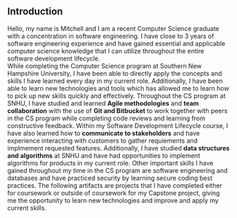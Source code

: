 ## Introduction
<p>
Hello, my name is Mitchell and I am a recent Computer Science graduate with a concentration in software engineering. I have close to 3 years of software engineering experience and have gained essential and applicable computer science knowledge that I can utilize throughout the entire software development lifecycle. 
<br>
While completing the Computer Science program at Southern New Hampshire University, I have been able to directly apply the concepts and skills I have learned every day in my current role. Additionally, I have been able to learn new technologies and tools which has allowed me to learn how to pick up new skills quickly and effectively. Throughout the CS program at SNHU, I have studied and learned <strong>Agile methodologies</strong> and <strong>team collaboration</strong> with the use of <strong>Git and Bitbucket</strong> to work together with peers in the CS program while completing code reviews and learning from constructive feedback. Within my Software Development Lifecycle course, I have also learned how to <strong>communicate to stakeholders</strong> and have experience interacting with customers to gather requiements and implmement requested features. Additionally, I have studied <strong>data structures and algorithms</strong> at SNHU and have had opportunities to implement algorithms for products in my current role. Other important skills I have gained throughout my time in the CS program are software engineering and databases and have practiced security by learning secure coding best practices. The following artifacts are projects that I have completed either for coursework or outside of coursework for my Capstone project, giving me the opportunity to learn new technologies and improve and apply my current skills.
</p>


